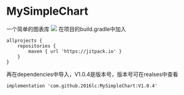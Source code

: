 # MySimpleChart
一个简单的图表库
[![](https://jitpack.io/v/2016lc/MySimpleChart.svg)](https://jitpack.io/#2016lc/MySimpleChart)
在项目的build.gradle中加入
```
allprojects {
    repositories {
        maven { url 'https://jitpack.io' }
    }
}
```
再在dependencies中导入，V1.0.4是版本号，版本号可在realses中查看
```
implementation 'com.github.2016lc:MySimpleChart:V1.0.4'
```

